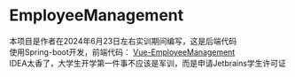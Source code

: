 # EmployeeManagement
本项目是作者在2024年6月23日左右实训期间编写，这是后端代码  
使用Spring-boot开发，前端代码： [Vue-EmployeeManagement](https://github.com/benzeneringlq/Vue-EmployeeManagement)  
IDEA太香了，大学生开学第一件事不应该是军训，而是申请Jetbrains学生许可证

